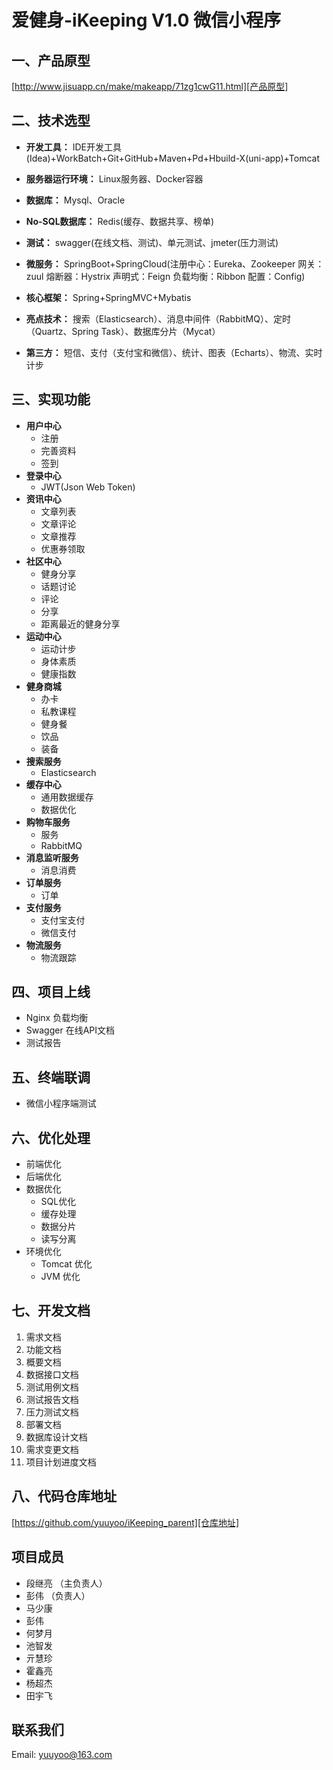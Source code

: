 # 爱健身-iKeeping V1.0 微信小程序

## 一、产品原型
[http://www.jisuapp.cn/make/makeapp/71zg1cwG11.html][产品原型]

[产品原型]: http://www.jisuapp.cn/make/makeapp/71zg1cwG11.html

## 二、技术选型
- **开发工具：** IDE开发工具(Idea)+WorkBatch+Git+GitHub+Maven+Pd+Hbuild-X(uni-app)+Tomcat

- **服务器运行环境：** Linux服务器、Docker容器

- **数据库：** Mysql、Oracle

- **No-SQL数据库：** Redis(缓存、数据共享、榜单) 

- **测试：** swagger(在线文档、测试)、单元测试、jmeter(压力测试)

- **微服务：** SpringBoot+SpringCloud(注册中心：Eureka、Zookeeper 网关：zuul 熔断器：Hystrix 声明式：Feign 负载均衡：Ribbon 配置：Config)

- **核心框架：** Spring+SpringMVC+Mybatis

- **亮点技术：** 搜索（Elasticsearch）、消息中间件（RabbitMQ）、定时（Quartz、Spring Task）、数据库分片（Mycat）

- **第三方：** 短信、支付（支付宝和微信）、统计、图表（Echarts）、物流、实时计步

## 三、实现功能
- **用户中心**
  - 注册
  - 完善资料
  - 签到
- **登录中心**
  - JWT(Json Web Token)
- **资讯中心**
  - 文章列表
  - 文章评论
  - 文章推荐
  - 优惠券领取
- **社区中心**
  - 健身分享
  - 话题讨论
  - 评论
  - 分享
  - 距离最近的健身分享
- **运动中心**
  - 运动计步
  - 身体素质
  - 健康指数
- **健身商城**
  - 办卡
  - 私教课程
  - 健身餐
  - 饮品
  - 装备
- **搜索服务**
  - Elasticsearch
- **缓存中心**
  - 通用数据缓存
  - 数据优化
- **购物车服务**
  - 服务
  - RabbitMQ
- **消息监听服务**
  - 消息消费
- **订单服务**
  - 订单
- **支付服务**
  - 支付宝支付
  - 微信支付
- **物流服务**
  - 物流跟踪    
## 四、项目上线
- Nginx 负载均衡
- Swagger 在线API文档
- 测试报告

## 五、终端联调
- 微信小程序端测试
    
## 六、优化处理
- 前端优化
- 后端优化
- 数据优化
  - SQL优化
  - 缓存处理
  - 数据分片
  - 读写分离
- 环境优化
  - Tomcat 优化
  - JVM 优化

## 七、开发文档
1. 需求文档
2. 功能文档
3. 概要文档
4. 数据接口文档
5. 测试用例文档
6. 测试报告文档
7. 压力测试文档
8. 部署文档
9. 数据库设计文档
10. 需求变更文档
11. 项目计划进度文档
    
## 八、代码仓库地址
[https://github.com/yuuyoo/iKeeping_parent][仓库地址]

[仓库地址]: https://github.com/yuuyoo/shop_parent
	
## 项目成员
- 段继亮 （主负责人）
- 彭伟 （负责人）
- 马少康
- 彭伟
- 何梦月
- 池智发
- 亓慧珍
- 霍鑫亮
- 杨超杰
- 田宇飞
## 联系我们
Email: yuuyoo@163.com


